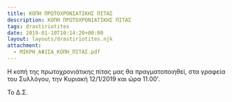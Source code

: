 ```yaml
---
title: ΚΟΠΗ ΠΡΩΤΟΧΡΟΝΙΑΤΙΚΗΣ ΠΙΤΑΣ
description: ΚΟΠΗ ΠΡΩΤΟΧΡΟΝΙΑΤΙΚΗΣ ΠΙΤΑΣ
tags: drastiriotites
date: 2019-01-10T10:14:20+00:00
layout: layouts/drastiriotites.njk
attachment:
  - ΜΙΚΡΗ_ΑΦΙΣΑ_ΚΟΠΗ_ΠΙΤΑΣ.pdf
---
```


Η κοπή της πρωτοχρονιάτικης πίτας μας θα πραγματοποιηθεί, στα γραφεία του Συλλόγου, την Κυριακή 12/1/2019 και ώρα 11.00'.

Το Δ.Σ.

<!-- excerpt -->
